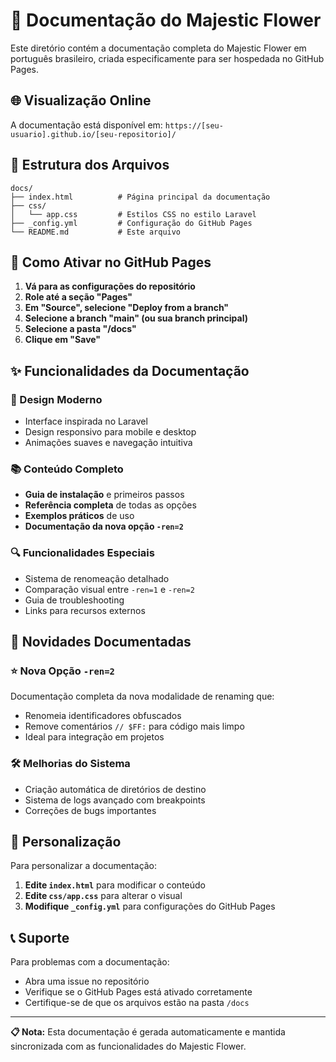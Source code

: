 # 📖 Documentação do Majestic Flower

Este diretório contém a documentação completa do Majestic Flower em português brasileiro, criada especificamente para ser hospedada no GitHub Pages.

## 🌐 Visualização Online

A documentação está disponível em: `https://[seu-usuario].github.io/[seu-repositorio]/`

## 📁 Estrutura dos Arquivos

```
docs/
├── index.html          # Página principal da documentação
├── css/
│   └── app.css         # Estilos CSS no estilo Laravel
├── _config.yml         # Configuração do GitHub Pages
└── README.md           # Este arquivo
```

## 🚀 Como Ativar no GitHub Pages

1. **Vá para as configurações do repositório**
2. **Role até a seção "Pages"**
3. **Em "Source", selecione "Deploy from a branch"**
4. **Selecione a branch "main" (ou sua branch principal)**
5. **Selecione a pasta "/docs"**
6. **Clique em "Save"**

## ✨ Funcionalidades da Documentação

### 🎨 Design Moderno
- Interface inspirada no Laravel
- Design responsivo para mobile e desktop
- Animações suaves e navegação intuitiva

### 📚 Conteúdo Completo
- **Guia de instalação** e primeiros passos
- **Referência completa** de todas as opções
- **Exemplos práticos** de uso
- **Documentação da nova opção `-ren=2`**

### 🔍 Funcionalidades Especiais
- Sistema de renomeação detalhado
- Comparação visual entre `-ren=1` e `-ren=2`
- Guia de troubleshooting
- Links para recursos externos

## 🎯 Novidades Documentadas

### ⭐ Nova Opção `-ren=2`
Documentação completa da nova modalidade de renaming que:
- Renomeia identificadores obfuscados
- Remove comentários `// $FF:` para código mais limpo
- Ideal para integração em projetos

### 🛠️ Melhorias do Sistema
- Criação automática de diretórios de destino
- Sistema de logs avançado com breakpoints
- Correções de bugs importantes

## 🔧 Personalização

Para personalizar a documentação:

1. **Edite `index.html`** para modificar o conteúdo
2. **Edite `css/app.css`** para alterar o visual
3. **Modifique `_config.yml`** para configurações do GitHub Pages

## 📞 Suporte

Para problemas com a documentação:
- Abra uma issue no repositório
- Verifique se o GitHub Pages está ativado corretamente
- Certifique-se de que os arquivos estão na pasta `/docs`

---

**📋 Nota:** Esta documentação é gerada automaticamente e mantida sincronizada com as funcionalidades do Majestic Flower.
